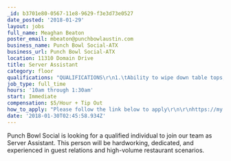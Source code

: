 ```yaml
---
_id: b3701e80-0567-11e8-9629-f3e3d73e0527
date_posted: '2018-01-29'
layout: jobs
full_name: Meaghan Beaton
poster_email: mbeaton@punchbowlaustin.com
business_name: Punch Bowl Social-ATX
business_url: Punch Bowl Social-ATX
location: 11310 Domain Drive
title: Server Assistant
category: floor
qualifications: "QUALIFICATIONS\r\n1.\tAbility to wipe down table tops, table legs, pick up debris off of the floor and wipe down booth seats in all areas of the restaurant.\r\n2.\tTransports plates, glasses and baskets to and from dining room, service bar and the kitchen numerous times throughout shift.\r\n3.\tReading, writing, basic math and verbal communication skills required.\r\n4.\tMobility required during the entire shift.\r\n5.\tTransports glass racks and cases up to 50 pounds (such as a case of beer) numerous time throughout shift.\r\n6.\tCapable of using knives and other food preparation equipment safely.\r\n\r\nPHYSICAL STANDARDS:\r\n1.\tMust be able to stand and exert fast-paced mobility.\r\n2.\tMust have a good sense of balance, be able to bend and kneel and have the ability to lift bus pans and trays frequently weighing up to 50 pounds.\r\n3.\tMobility required during the entire shift."
job_type: full_time
hours: '10am through 1:30am'
start: Immediate
compensation: $5/Hour + Tip Out
how_to_apply: "Please follow the link below to apply\r\n\r\nhttps://my.peoplematter.com/mja/punchbowl/jobapp/GetStarted?jobOpenings=2f9ae3af-d648-43e3-ac45-a562017aefae&refererUrl=https://dev.forkandknife.com/pm/punchbowl/v2/"
date: '2018-01-30T02:45:58.934Z'
---
```

Punch Bowl Social is looking for a qualified individual to join our team as Server Assistant. This person will be hardworking, dedicated, and experienced in guest relations and high-volume restaurant scenarios.
